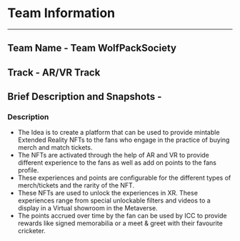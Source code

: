 # Team Information
------------
## Team Name - Team WolfPackSociety
## Track - AR/VR Track
## Brief Description and Snapshots -
### Description
- The Idea is to create a platform that can be used to provide mintable Extended Reality NFTs to the fans who engage in the practice of buying merch and match tickets. 
- The NFTs are activated through the help of AR and VR to provide different experience to the fans as well as add on points to the fans profile.
- These experiences and points are configurable for the different types of merch/tickets and the rarity of the NFT.
- These NFTs are used to unlock the experiences in XR. These experiences range from special unlockable filters and videos to a display in a Virtual showroom in the Metaverse.
- The points accrued over time by the fan can be used by ICC to provide rewards like signed memorabilia or a meet & greet with their favourite cricketer.
